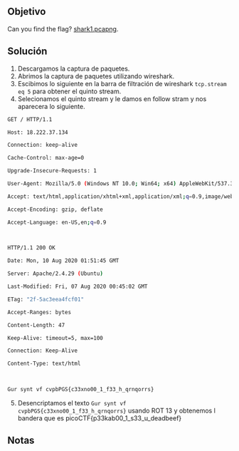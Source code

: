 ## Objetivo
Can you find the flag? [shark1.pcapng](https://mercury.picoctf.net/static/ae5b2bc07928fca272ff3900dc9a6cef/shark1.pcapng).

## Solución
1. Descargamos la captura de paquetes.
2. Abrimos la captura de paquetes utilizando wireshark.
3. Escibimos lo siguiente en la barra de filtración de wireshark `tcp.stream eq 5` para obtener el quinto stream.
4. Selecionamos el quinto stream y le damos en follow stram y nos aparecera lo siguiente.
``` bash
GET / HTTP/1.1

Host: 18.222.37.134

Connection: keep-alive

Cache-Control: max-age=0

Upgrade-Insecure-Requests: 1

User-Agent: Mozilla/5.0 (Windows NT 10.0; Win64; x64) AppleWebKit/537.36 (KHTML, like Gecko) Chrome/84.0.4147.105 Safari/537.36

Accept: text/html,application/xhtml+xml,application/xml;q=0.9,image/webp,image/apng,*/*;q=0.8,application/signed-exchange;v=b3;q=0.9

Accept-Encoding: gzip, deflate

Accept-Language: en-US,en;q=0.9

  

HTTP/1.1 200 OK

Date: Mon, 10 Aug 2020 01:51:45 GMT

Server: Apache/2.4.29 (Ubuntu)

Last-Modified: Fri, 07 Aug 2020 00:45:02 GMT

ETag: "2f-5ac3eea4fcf01"

Accept-Ranges: bytes

Content-Length: 47

Keep-Alive: timeout=5, max=100

Connection: Keep-Alive

Content-Type: text/html

  

Gur synt vf cvpbPGS{c33xno00_1_f33_h_qrnqorrs}
```
5. Desencriptamos el texto `Gur synt vf cvpbPGS{c33xno00_1_f33_h_qrnqorrs}` usando ROT 13 y obtenemos l bandera que es picoCTF{p33kab00_1_s33_u_deadbeef}

## Notas